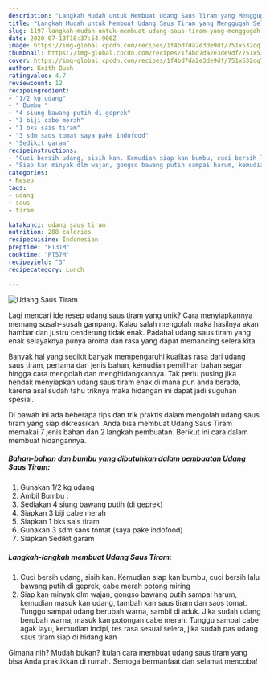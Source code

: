 ```yaml
---
description: "Langkah Mudah untuk Membuat Udang Saus Tiram yang Menggugah Selera"
title: "Langkah Mudah untuk Membuat Udang Saus Tiram yang Menggugah Selera"
slug: 1197-langkah-mudah-untuk-membuat-udang-saus-tiram-yang-menggugah-selera
date: 2020-07-13T10:37:54.906Z
image: https://img-global.cpcdn.com/recipes/1f4bd7da2e3de9df/751x532cq70/udang-saus-tiram-foto-resep-utama.jpg
thumbnail: https://img-global.cpcdn.com/recipes/1f4bd7da2e3de9df/751x532cq70/udang-saus-tiram-foto-resep-utama.jpg
cover: https://img-global.cpcdn.com/recipes/1f4bd7da2e3de9df/751x532cq70/udang-saus-tiram-foto-resep-utama.jpg
author: Keith Bush
ratingvalue: 4.7
reviewcount: 12
recipeingredient:
- "1/2 kg udang"
- " Bumbu "
- "4 siung bawang putih di geprek"
- "3 biji cabe merah"
- "1 bks sais tiram"
- "3 sdm saos tomat saya pake indofood"
- "Sedikit garam"
recipeinstructions:
- "Cuci bersih udang, sisih kan. Kemudian siap kan bumbu, cuci bersih lalu bawang putih di geprek, cabe merah potong miring"
- "Siap kan minyak dlm wajan, gongso bawang putih sampai harum, kemudian masuk kan udang, tambah kan saus tiram dan saos tomat. Tunggu sampai udang berubah warna, sambil di aduk. Jika sudah udang berubah warna, masuk kan potongan cabe merah. Tunggu sampai cabe agak layu, kemudian incipi, tes rasa sesuai selera, jika sudah pas udang saus tiram siap di hidang kan"
categories:
- Resep
tags:
- udang
- saus
- tiram

katakunci: udang saus tiram 
nutrition: 208 calories
recipecuisine: Indonesian
preptime: "PT31M"
cooktime: "PT57M"
recipeyield: "3"
recipecategory: Lunch

---
```



![Udang Saus Tiram](https://img-global.cpcdn.com/recipes/1f4bd7da2e3de9df/751x532cq70/udang-saus-tiram-foto-resep-utama.jpg)

Lagi mencari ide resep udang saus tiram yang unik? Cara menyiapkannya memang susah-susah gampang. Kalau salah mengolah maka hasilnya akan hambar dan justru cenderung tidak enak. Padahal udang saus tiram yang enak selayaknya punya aroma dan rasa yang dapat memancing selera kita.



Banyak hal yang sedikit banyak mempengaruhi kualitas rasa dari udang saus tiram, pertama dari jenis bahan, kemudian pemilihan bahan segar hingga cara mengolah dan menghidangkannya. Tak perlu pusing jika hendak menyiapkan udang saus tiram enak di mana pun anda berada, karena asal sudah tahu triknya maka hidangan ini dapat jadi suguhan spesial.


Di bawah ini ada beberapa tips dan trik praktis dalam mengolah udang saus tiram yang siap dikreasikan. Anda bisa membuat Udang Saus Tiram memakai 7 jenis bahan dan 2 langkah pembuatan. Berikut ini cara dalam membuat hidangannya.

<!--inarticleads1-->

##### Bahan-bahan dan bumbu yang dibutuhkan dalam pembuatan Udang Saus Tiram:

1. Gunakan 1/2 kg udang
1. Ambil  Bumbu :
1. Sediakan 4 siung bawang putih (di geprek)
1. Siapkan 3 biji cabe merah
1. Siapkan 1 bks sais tiram
1. Gunakan 3 sdm saos tomat (saya pake indofood)
1. Siapkan Sedikit garam




<!--inarticleads2-->

##### Langkah-langkah membuat Udang Saus Tiram:

1. Cuci bersih udang, sisih kan. Kemudian siap kan bumbu, cuci bersih lalu bawang putih di geprek, cabe merah potong miring
1. Siap kan minyak dlm wajan, gongso bawang putih sampai harum, kemudian masuk kan udang, tambah kan saus tiram dan saos tomat. Tunggu sampai udang berubah warna, sambil di aduk. Jika sudah udang berubah warna, masuk kan potongan cabe merah. Tunggu sampai cabe agak layu, kemudian incipi, tes rasa sesuai selera, jika sudah pas udang saus tiram siap di hidang kan




Gimana nih? Mudah bukan? Itulah cara membuat udang saus tiram yang bisa Anda praktikkan di rumah. Semoga bermanfaat dan selamat mencoba!
